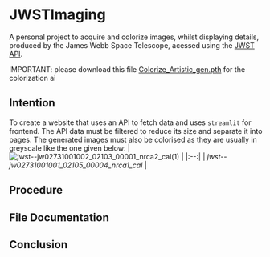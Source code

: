 # JWSTImaging
A personal project to acquire and colorize images, whilst displaying details, produced by the James Webb Space Telescope, acessed using the [JWST API](https://jwstapi.com/).

IMPORTANT: please download this file [Colorize_Artistic_gen.pth](https://drive.google.com/file/d/1jxwiP23K428kAf-_lXecT64HBovSclcw/view?usp=drive_link) for the colorization ai
## Intention
To create a website that uses an API to fetch data and uses `streamlit` for frontend. The API data must be filtered to reduce its size and separate it into pages. The generated images must also be colorised as they are usually in greyscale like the one given below:
| ![jwst--jw02731001002_02103_00001_nrca2_cal(1)](https://github.com/Amarnath-someperson/JWSTImaging/assets/95868610/4d7d1ea2-c61b-42d8-9046-1a86b8fc0567) |
|:--:| 
| *jwst--jw02731001001_02105_00004_nrca1_cal* |
## Procedure

## File Documentation

## Conclusion
